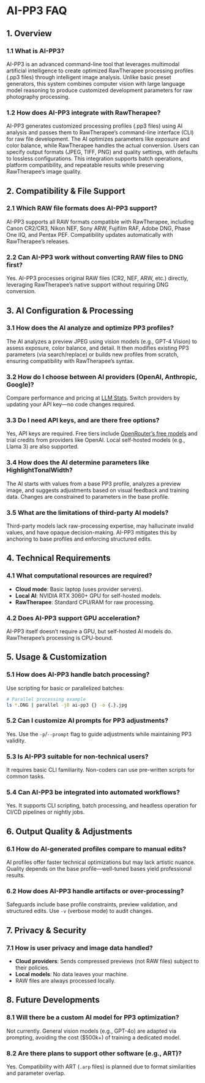 # AI-PP3 FAQ

## **1. Overview**

### **1.1 What is AI-PP3?**

AI-PP3 is an advanced command-line tool that leverages multimodal artificial intelligence to create optimized RawTherapee processing profiles (.pp3 files) through intelligent image analysis. Unlike basic preset generators, this system combines computer vision with large language model reasoning to produce customized development parameters for raw photography processing.

### **1.2 How does AI-PP3 integrate with RawTherapee?**

AI-PP3 generates customized processing profiles (.pp3 files) using AI analysis and passes them to RawTherapee’s command-line interface (CLI) for raw file development. The AI optimizes parameters like exposure and color balance, while RawTherapee handles the actual conversion. Users can specify output formats (JPEG, TIFF, PNG) and quality settings, with defaults to lossless configurations. This integration supports batch operations, platform compatibility, and repeatable results while preserving RawTherapee’s image quality.

## **2. Compatibility & File Support**

### **2.1 Which RAW file formats does AI-PP3 support?**

AI-PP3 supports all RAW formats compatible with RawTherapee, including Canon CR2/CR3, Nikon NEF, Sony ARW, Fujifilm RAF, Adobe DNG, Phase One IIQ, and Pentax PEF. Compatibility updates automatically with RawTherapee’s releases.

### **2.2 Can AI-PP3 work without converting RAW files to DNG first?**

Yes. AI-PP3 processes original RAW files (CR2, NEF, ARW, etc.) directly, leveraging RawTherapee’s native support without requiring DNG conversion.

## **3. AI Configuration & Processing**

### **3.1 How does the AI analyze and optimize PP3 profiles?**

The AI analyzes a preview JPEG using vision models (e.g., GPT-4 Vision) to assess exposure, color balance, and detail. It then modifies existing PP3 parameters (via search/replace) or builds new profiles from scratch, ensuring compatibility with RawTherapee’s syntax.

### **3.2 How do I choose between AI providers (OpenAI, Anthropic, Google)?**

Compare performance and pricing at [LLM Stats](https://llm-stats.com/). Switch providers by updating your API key—no code changes required.

### **3.3 Do I need API keys, and are there free options?**

Yes, API keys are required. Free tiers include [OpenRouter’s free models](https://openrouter.ai/) and trial credits from providers like OpenAI. Local self-hosted models (e.g., Llama 3) are also supported.

### **3.4 How does the AI determine parameters like HighlightTonalWidth?**

The AI starts with values from a base PP3 profile, analyzes a preview image, and suggests adjustments based on visual feedback and training data. Changes are constrained to parameters in the base profile.

### **3.5 What are the limitations of third-party AI models?**

Third-party models lack raw-processing expertise, may hallucinate invalid values, and have opaque decision-making. AI-PP3 mitigates this by anchoring to base profiles and enforcing structured edits.

## **4. Technical Requirements**

### **4.1 What computational resources are required?**

- **Cloud mode**: Basic laptop (uses provider servers).
- **Local AI**: NVIDIA RTX 3060+ GPU for self-hosted models.
- **RawTherapee**: Standard CPU/RAM for raw processing.

### **4.2 Does AI-PP3 support GPU acceleration?**

AI-PP3 itself doesn’t require a GPU, but self-hosted AI models do. RawTherapee’s processing is CPU-bound.

## **5. Usage & Customization**

### **5.1 How does AI-PP3 handle batch processing?**

Use scripting for basic or parallelized batches:

```bash
# Parallel processing example
ls *.DNG | parallel -j8 ai-pp3 {} -o {.}.jpg
```

### **5.2 Can I customize AI prompts for PP3 adjustments?**

Yes. Use the `-p`/`--prompt` flag to guide adjustments while maintaining PP3 validity.

### **5.3 Is AI-PP3 suitable for non-technical users?**

It requires basic CLI familiarity. Non-coders can use pre-written scripts for common tasks.

### **5.4 Can AI-PP3 be integrated into automated workflows?**

Yes. It supports CLI scripting, batch processing, and headless operation for CI/CD pipelines or nightly jobs.

## **6. Output Quality & Adjustments**

### **6.1 How do AI-generated profiles compare to manual edits?**

AI profiles offer faster technical optimizations but may lack artistic nuance. Quality depends on the base profile—well-tuned bases yield professional results.

### **6.2 How does AI-PP3 handle artifacts or over-processing?**

Safeguards include base profile constraints, preview validation, and structured edits. Use `-v` (verbose mode) to audit changes.

## **7. Privacy & Security**

### **7.1 How is user privacy and image data handled?**

- **Cloud providers**: Sends compressed previews (not RAW files) subject to their policies.
- **Local models**: No data leaves your machine.
- RAW files are always processed locally.

## **8. Future Developments**

### **8.1 Will there be a custom AI model for PP3 optimization?**

Not currently. General vision models (e.g., GPT-4o) are adapted via prompting, avoiding the cost ($500k+) of training a dedicated model.

### **8.2 Are there plans to support other software (e.g., ART)?**

Yes. Compatibility with ART (`.arp` files) is planned due to format similarities and parameter overlap.
